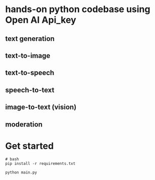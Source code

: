 # hands-on python codebase using Open AI Api_key 

## text generation
## text-to-image
## text-to-speech
## speech-to-text
## image-to-text (vision)
## moderation

# Get started
``````
# bash
pip install -r requirements.txt

python main.py
``````